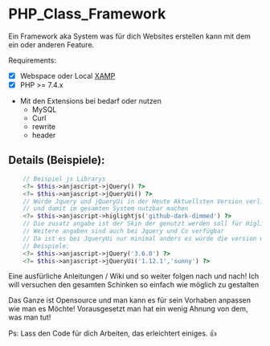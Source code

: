 # PHP_Class_Framework
Ein Framework aka System was für dich Websites erstellen kann mit dem ein oder anderen Feature.

Requirements:
- [X] Webspace oder Local [XAMP](https://www.apachefriends.org/de/index.html)
- [x] PHP >= 7.4.x
- Mit den Extensions bei bedarf oder nutzen
  - MySQL
  - Curl
  - rewrite
  - header


## Details (Beispiele):
```php
    // Beispiel js Librarys
    <?= $this->anjascript->jQuery() ?>
    <?= $this->anjascript->jQueryUi() ?>
    // Würde Jquery und jQueryUi in der Heute Aktuellsten Version verlinken 
    // und damit im gesamten System nutzbar machen
    <?= $this->anjascript->higlightjs('github-dark-dimmed') ?>
    // Die zusatz angabe ist der Skin der genutzt werden soll für HiglightJs
    // Weitere angaben sind auch bei Jquery und Co verfügbar
    // Da ist es bei JqueryUi nur minimal anders es würde die version und skin benötigen
    // Beispiele:
    <?= $this->anjascript->jQuery('3.6.0') ?>
    <?= $this->anjascript->jQueryUi('1.12.1','sunny') ?>
```

Eine ausfürliche Anleitungen / Wiki und so weiter folgen nach und nach!
Ich will versuchen den gesamten Schinken so einfach wie möglich zu gestalten

Das Ganze ist Opensource und man kann es für sein Vorhaben anpassen wie man es Möchte!
Vorausgesetzt man hat ein wenig Ahnung von dem, was man tut!

Ps: Lass den Code für dich Arbeiten, das erleichtert einiges. :+1:

